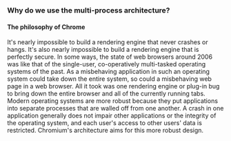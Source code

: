 ### Why do we use the multi-process architecture?

#### The philosophy of Chrome
It's nearly impossible to build a rendering engine that never crashes or hangs.
It's also nearly impossible to build a rendering engine that is perfectly secure.
In some ways, the state of web browsers around 2006 was like that of the single-user, co-operatively multi-tasked operating systems of the past. 
As a misbehaving application in such an operating system could take down the entire system, so could a misbehaving web page in a web browser. 
All it took was one rendering engine or plug-in bug to bring down the entire browser and all of the currently running tabs.
Modern operating systems are more robust because they put applications into separate processes that are walled off from one another.
A crash in one application generally does not impair other applications or the integrity of the operating system, and each user's access to other users' data is restricted. 
Chromium's architecture aims for this more robust design.

